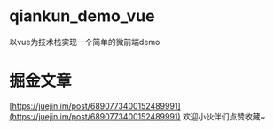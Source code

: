 # qiankun_demo_vue
以vue为技术栈实现一个简单的微前端demo

# 掘金文章
[https://juejin.im/post/6890773400152489991](https://juejin.im/post/6890773400152489991)
欢迎小伙伴们点赞收藏~
